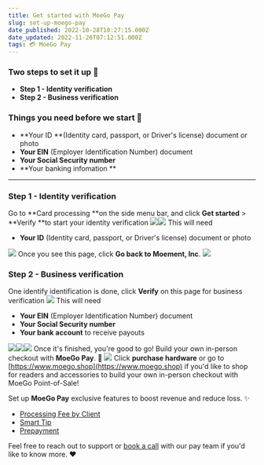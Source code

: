 ```yaml
---
title: Get started with MoeGo Pay
slug: set-up-moego-pay
date_published: 2022-10-28T10:27:15.000Z
date_updated: 2022-11-26T07:12:51.000Z
tags: 💳 MoeGo Pay
---
```


### Two steps to set it up 🌟

- **Step 1 - Identity verification**
- **Step 2 - Business verification**

### Things you need before we start 📃

- **Your ID **(Identity card, passport, or Driver's license) document or photo 
- **Your EIN** (Employer Identification Number) document
- **Your Social Security number**
- **Your banking infomation **

---

### Step 1 - Identity verification

Go to **Card processing **on the side menu bar, and click **Get started** > **Verify **to start your identity verification
![](__GHOST_URL__/content/images/2022/11/CleanShot-2022-11-25-at-22.58.16@2x.png)![](__GHOST_URL__/content/images/2022/11/CleanShot-2022-11-25-at-22.29.32@2x.png)
This will need 

- **Your ID** (Identity card, passport, or Driver's license) document or photo 

![](__GHOST_URL__/content/images/2022/11/CleanShot-2022-11-25-at-22.31.47@2x.png)
Once you see this page, click **Go back to Moement, Inc**. 
![](__GHOST_URL__/content/images/2022/11/CleanShot-2022-11-25-at-22.32.38@2x.png)
### Step 2 - Business verification

One identify identification is done, click **Verify** on this page for business verification
![](__GHOST_URL__/content/images/2022/11/CleanShot-2022-11-25-at-22.34.23@2x.png)
This will need 

- **Your EIN** (Employer Identification Number) document
- **Your Social Security number**
- **Your bank account** to receive payouts

![](__GHOST_URL__/content/images/2022/11/CleanShot-2022-11-03-at-02.17.02@2x.png)![](__GHOST_URL__/content/images/2022/11/CleanShot-2022-11-25-at-22.42.45@2x.png)![](__GHOST_URL__/content/images/2022/11/CleanShot-2022-11-25-at-22.52.13@2x.png)
Once it's finished, you're good to go! Build your own in-person checkout with **MoeGo Pay**. 🎉
![](__GHOST_URL__/content/images/2022/11/CleanShot-2022-11-25-at-22.53.16@2x.png)
Click **purchase hardware** or go to [https://www.moego.shop](https://www.moego.shop) if you'd like to shop for readers and accessories to build your own in-person checkout with MoeGo Point-of-Sale! 

Set up **MoeGo Pay** exclusive features to boost revenue and reduce loss. ✨
- [Processing Fee by Client](__GHOST_URL__/add-a-convenience-fee-for-credit-card-payments/)
- [Smart Tip](__GHOST_URL__/smart-tip/)
- [Prepayment](__GHOST_URL__/moego-prepayment/)

Feel free to reach out to support or [book a call](https://calendly.com/moego/moegopay?month=2022-10) with our pay team if you'd like to know more. ❤️
